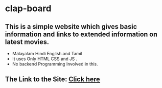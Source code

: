 # clap-board
## This is a simple website which gives basic information and links to extended information on latest movies.
- Malayalam Hindi English and Tamil
- It uses Only HTML CSS and JS .
- No backend Programming Involved in this.

## The Link to the Site:  [Click here](allenjiji.github.io/clap-board) 
